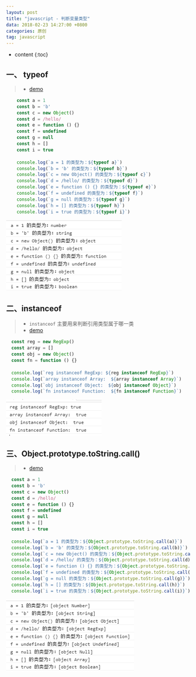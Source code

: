 ```yaml
---
layout: post
title: "javascript - 判断变量类型"
data: 2018-02-23 14:27:00 +0800
categories: 原创
tag: javascript
---
```

* content
{:toc}

<!-- more -->

## 一、 typeof

> * [demo](/effects/demo/js/judgeType/v1.html)

```js
    const a = 1
    const b = 'b'
    const c = new Object()
    const d = /hello/
    const e = function () {}
    const f = undefined
    const g = null
    const h = []
    const i = true

    console.log(`a = 1 的类型为：${typeof a}`)
    console.log(`b = 'b' 的类型为：${typeof b}`)
    console.log(`c = new Object() 的类型为：${typeof c}`)
    console.log(`d = /hello/ 的类型为：${typeof d}`)
    console.log(`e = function () {} 的类型为：${typeof e}`)
    console.log(`f = undefined 的类型为：${typeof f}`)
    console.log(`g = null 的类型为：${typeof g}`)
    console.log(`h = [] 的类型为：${typeof h}`)
    console.log(`i = true 的类型为：${typeof i}`)
```

![judgeType](/styles/images/javascript/judgeType/jt-01.png)

## 二、instanceof

> * `instanceof` 主要用来判断引用类型属于哪一类
> * [demo](/effects/demo/js/judgeType/v2.html)

```js
  const reg = new RegExp()
  const array = []
  const obj = new Object()
  const fn = function () {}

  console.log(`reg instanceof RegExp: ${reg instanceof RegExp}`)
  console.log(`array instanceof Array:  ${array instanceof Array}`)
  console.log(`obj instanceof Object:  ${obj instanceof Object}`)
  console.log(`fn instanceof Function:  ${fn instanceof Function}`)
```

![judgeType](/styles/images/javascript/judgeType/jt-02.png)

## 三、Object.prototype.toString.call()

> * [demo](/effects/demo/js/judgeType/v3.html)

```js
  const a = 1
  const b = 'b'
  const c = new Object()
  const d = /hello/
  const e = function () {}
  const f = undefined
  const g = null
  const h = []
  const i = true

  console.log(`a = 1 的类型为：${Object.prototype.toString.call(a)}`)
  console.log(`b = 'b' 的类型为：${Object.prototype.toString.call(b)}`)
  console.log(`c = new Object() 的类型为：${Object.prototype.toString.call(c)}`)
  console.log(`d = /hello/ 的类型为：${Object.prototype.toString.call(d)}`)
  console.log(`e = function () {} 的类型为：${Object.prototype.toString.call(e)}`)
  console.log(`f = undefined 的类型为：${Object.prototype.toString.call(f)}`)
  console.log(`g = null 的类型为：${Object.prototype.toString.call(g)}`)
  console.log(`h = [] 的类型为：${Object.prototype.toString.call(h)}`)
  console.log(`i = true 的类型为：${Object.prototype.toString.call(i)}`)
```

![judgeType](/styles/images/javascript/judgeType/jt-03.png)